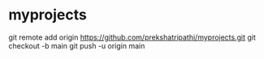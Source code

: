 # myprojects
git remote add origin https://github.com/prekshatripathi/myprojects.git
git checkout -b main
git push -u origin main
